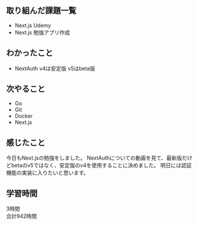 ## 取り組んだ課題一覧
- Next.js Udemy
- Next.js 勉強アプリ作成

## わかったこと
- NextAuth v4は安定版 v5はbeta版

## 次やること
- Go
- Git
- Docker
- Next.js

## 感じたこと
今日もNext.jsの勉強をしました。
NextAuthについての動画を見て、最新版だけどbetaのv5ではなく、安定版のv4を使用することに決めました。
明日には認証機能の実装に入りたいと思います。

## 学習時間
3時間<br />
合計942時間
